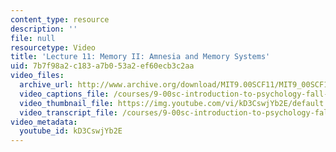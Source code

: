 ```yaml
---
content_type: resource
description: ''
file: null
resourcetype: Video
title: 'Lecture 11: Memory II: Amnesia and Memory Systems'
uid: 7b7f98a2-c183-a7b0-53a2-ef60ecb3c2aa
video_files:
  archive_url: http://www.archive.org/download/MIT9.00SCF11/MIT9_00SCF11_lec11_300k.mp4
  video_captions_file: /courses/9-00sc-introduction-to-psychology-fall-2011/397be3e3f0215fe59d0f3b4f0d833477_kD3CswjYb2E.vtt
  video_thumbnail_file: https://img.youtube.com/vi/kD3CswjYb2E/default.jpg
  video_transcript_file: /courses/9-00sc-introduction-to-psychology-fall-2011/b108109e846174cc224c0d7ae85b5652_kD3CswjYb2E.pdf
video_metadata:
  youtube_id: kD3CswjYb2E
---
```

